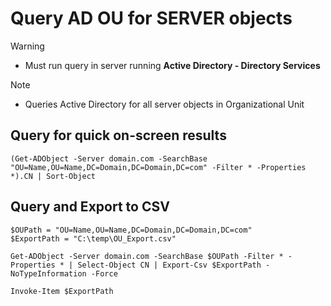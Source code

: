 # Query AD OU for **SERVER** objects

> [!WARNING]
> - Must run query in server running **Active Directory - Directory Services**

> [!NOTE]
> - Queries Active Directory for all server objects in Organizational Unit

## Query for quick on-screen results
```
(Get-ADObject -Server domain.com -SearchBase "OU=Name,OU=Name,DC=Domain,DC=Domain,DC=com" -Filter * -Properties *).CN | Sort-Object 
```

## Query and Export to CSV
```
$OUPath = "OU=Name,OU=Name,DC=Domain,DC=Domain,DC=com" 
$ExportPath = "C:\temp\OU_Export.csv" 

Get-ADObject -Server domain.com -SearchBase $OUPath -Filter * -Properties * | Select-Object CN | Export-Csv $ExportPath -NoTypeInformation -Force

Invoke-Item $ExportPath
```
